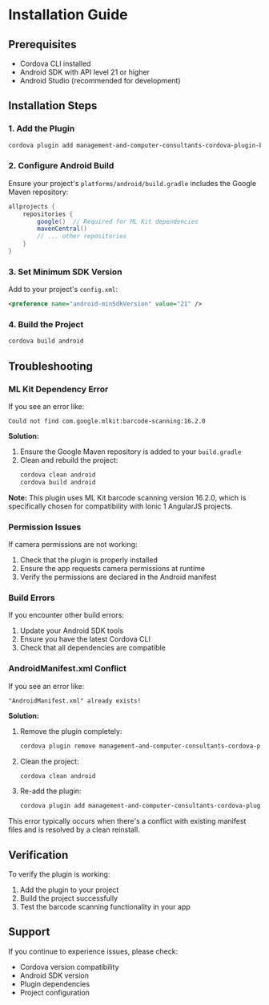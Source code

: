 # Installation Guide

## Prerequisites

- Cordova CLI installed
- Android SDK with API level 21 or higher
- Android Studio (recommended for development)

## Installation Steps

### 1. Add the Plugin

```bash
cordova plugin add management-and-computer-consultants-cordova-plugin-barcode-scanner
```

### 2. Configure Android Build

Ensure your project's `platforms/android/build.gradle` includes the Google Maven repository:

```gradle
allprojects {
    repositories {
        google()  // Required for ML Kit dependencies
        mavenCentral()
        // ... other repositories
    }
}
```

### 3. Set Minimum SDK Version

Add to your project's `config.xml`:

```xml
<preference name="android-minSdkVersion" value="21" />
```

### 4. Build the Project

```bash
cordova build android
```

## Troubleshooting

### ML Kit Dependency Error

If you see an error like:
```
Could not find com.google.mlkit:barcode-scanning:16.2.0
```

**Solution:**
1. Ensure the Google Maven repository is added to your `build.gradle`
2. Clean and rebuild the project:
   ```bash
   cordova clean android
   cordova build android
   ```

**Note:** This plugin uses ML Kit barcode scanning version 16.2.0, which is specifically chosen for compatibility with Ionic 1 AngularJS projects.

### Permission Issues

If camera permissions are not working:
1. Check that the plugin is properly installed
2. Ensure the app requests camera permissions at runtime
3. Verify the permissions are declared in the Android manifest

### Build Errors

If you encounter other build errors:
1. Update your Android SDK tools
2. Ensure you have the latest Cordova CLI
3. Check that all dependencies are compatible

### AndroidManifest.xml Conflict

If you see an error like:
```
"AndroidManifest.xml" already exists!
```

**Solution:**
1. Remove the plugin completely:
   ```bash
   cordova plugin remove management-and-computer-consultants-cordova-plugin-barcode-scanner
   ```
2. Clean the project:
   ```bash
   cordova clean android
   ```
3. Re-add the plugin:
   ```bash
   cordova plugin add management-and-computer-consultants-cordova-plugin-barcode-scanner
   ```

This error typically occurs when there's a conflict with existing manifest files and is resolved by a clean reinstall.

## Verification

To verify the plugin is working:

1. Add the plugin to your project
2. Build the project successfully
3. Test the barcode scanning functionality in your app

## Support

If you continue to experience issues, please check:
- Cordova version compatibility
- Android SDK version
- Plugin dependencies
- Project configuration 